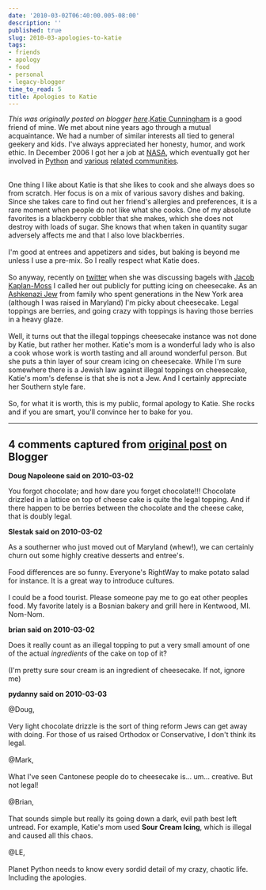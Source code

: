 ```yaml
---
date: '2010-03-02T06:40:00.005-08:00'
description: ''
published: true
slug: 2010-03-apologies-to-katie
tags:
- friends
- apology
- food
- personal
- legacy-blogger
time_to_read: 5
title: Apologies to Katie
---
```


*This was originally posted on blogger [here](https://pydanny.blogspot.com/2010/03/apologies-to-katie.html)*.<a href="http://elephantangelchild.blogspot.com/">Katie Cunningham</a> is a good friend of mine. We met about nine years ago through a mutual acquaintance. We had a number of similar interests all tied to general geekery and kids. I've always appreciated her honesty, humor, and work ethic. In December 2006 I got her a job at <a href="http://www.nasa.gov/">NASA</a>, which eventually got her involved in <a href="http://python.org/">Python</a> and <a href="http://djangoproject.com/">various</a> <a href="http://plone.org/">related</a><a href="http://us.pycon.org/"> communities</a>.<div><br /></div><div>One thing I like about Katie is that she likes to cook and she always does so from scratch. Her focus is on a mix of various savory dishes and baking. Since she takes care to find out her friend's allergies and preferences, it is a rare moment when people do not like what she cooks. One of my absolute favorites is a blackberry cobbler that she makes, which she does not destroy with loads of sugar. She knows that when taken in quantity sugar adversely affects me and that I also love blackberries.</div><div><br /></div><div>I'm good at entrees and appetizers and sides, but baking is beyond me unless I use a pre-mix. So I really respect what Katie does.</div><div><br /></div><div>So anyway, recently on <a href="http://twitter.com/">twitter</a> when she was discussing bagels with <a href="http://jacobian.org/">Jacob Kaplan-Moss</a> I called her out publicly for putting icing on cheesecake. As an <a href="http://en.wikipedia.org/wiki/Ashkenazi">Ashkenazi Jew</a> from family who spent generations in the New York area (although I was raised in Maryland) I'm picky about cheesecake. Legal toppings are berries, and going crazy with toppings is having those berries in a heavy glaze.</div><div><br /></div><div>Well, it turns out that the illegal toppings cheesecake instance was not done by Katie, but rather her mother. Katie's mom is a wonderful lady who is also a cook whose work is worth tasting and all around wonderful person. But she puts a thin layer of sour cream icing on cheesecake. While I'm sure somewhere there is a Jewish law against illegal toppings on cheesecake, Katie's mom's defense is that she is not a Jew. And I certainly appreciate her Southern style fare.</div><div><br /></div><div>So, for what it is worth, this is my public, formal apology to Katie. She rocks and if you are smart, you'll convince her to bake for you.</div>

---

## 4 comments captured from [original post](https://pydanny.blogspot.com/2010/03/apologies-to-katie.html) on Blogger

**Doug Napoleone said on 2010-03-02**

You forgot chocolate; and how dare you forget chocolate!!! Chocolate drizzled in a lattice on top of cheese cake is quite the legal topping. And if there happen to be berries between the chocolate and the cheese cake, that is doubly legal.

**Slestak said on 2010-03-02**

As a southerner who just moved out of Maryland (whew!), we can certainly churn out some highly creative desserts and entree's.<br /><br />Food differences are so funny.  Everyone's RightWay to make potato salad for instance.  It is a great way to introduce cultures.<br /><br />I could be a food tourist.  Please someone pay me to go eat other peoples food.  My favorite lately is a Bosnian bakery and grill here in Kentwood, MI.  Nom-Nom.

**brian said on 2010-03-02**

Does it really count as an illegal topping to put a very small amount of one of the actual *ingredients* of the cake on top of it? <br /><br />(I'm pretty sure sour cream is an ingredient of cheesecake. If not, ignore me)

**pydanny said on 2010-03-03**

@Doug,<br /><br />Very light chocolate drizzle is the sort of thing reform Jews can get away with doing. For those of us raised Orthodox or Conservative, I don't think its legal.<br /><br />@Mark,<br /><br />What I've seen Cantonese people do to cheesecake is... um... creative. But not legal!<br /><br />@Brian,<br /><br />That sounds simple but really its going down a dark, evil path best left untread. For example, Katie's mom used <b>Sour Cream Icing</b>, which is illegal and caused all this chaos.<br /><br />@LE,<br /><br />Planet Python needs to know every sordid detail of my crazy, chaotic life. Including the apologies.

